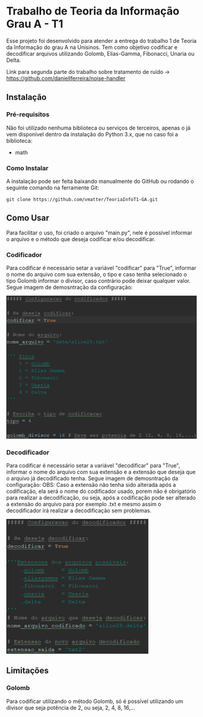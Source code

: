 # Trabalho de Teoria da Informação Grau A - T1

Esse projeto foi desenvolvido para atender a entrega do trabalho 1 de Teoria da Informação do grau A na Unisinos. Tem como objetivo codificar e decodificar arquivos utilizando Golomb, Elias-Gamma, Fibonacci, Unaria ou Delta.

Link para segunda parte do trabalho sobre tratamento de ruído -> https://github.com/daniellferreira/noise-handler

## Instalação

### Pré-requisitos

Não foi utilizado nenhuma biblioteca ou serviços de terceiros, apenas o já vem disponível dentro da instalação do Python 3.x, que no caso foi a biblioteca:
* math

### Como Instalar

A instalação pode ser feita baixando manualmente do GitHub ou rodando o seguinte comando na ferramente Git:

```
git clone https://github.com/vmatter/TeoriaInfoT1-GA.git
```

## Como Usar

Para facilitar o uso, foi criado o arquivo "main.py", nele é possível informar o arquivo e o método que deseja codificar e/ou decodificar.

### Codificador

Para codificar é necessário setar a variável "codificar" para "True", informar o nome do arquivo com sua extensão, o tipo e caso tenha selecionado o tipo Golomb informar o divisor, caso contrário pode deixar qualquer valor. Segue imagem de demosntração da configuração:

![Cofiguracao do Codificador](./img/Configuracao_codificador.png)

### Decodificador

Para codificar é necessário setar a variável "decodificar" para "True", informar o nome do arquivo com sua extensão e a extensão que deseja que o arquivo já decodificado tenha. Segue imagem de demosntração da configuração:
OBS: Caso a extensão não tenha sido alterada após a codificação, ela será o nome do codificador usado, porem não é obrigatório para realizar a decodificação, ou seja, após a codificação pode ser alterado a extensão do arquivo para por exemplo .txt e mesmo assim o decodificador irá realizar a decodificação sem problemas.

![Cofiguracao do Decodificador](./img/Configuracao_decodificador.png)

## Limitações

### Golomb

Para codificar utilizando o método Golomb, só é possível utilizando um divisor que seja potência de 2, ou seja, 2, 4, 8, 16,...